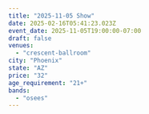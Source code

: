 ```yaml
---
title: "2025-11-05 Show"
date: 2025-02-16T05:41:23.023Z
event_date: 2025-11-05T19:00:00-07:00
draft: false
venues:
  - "crescent-ballroom"
city: "Phoenix"
state: "AZ"
price: "32"
age_requirement: "21+"
bands:
  - "osees"
---
```

